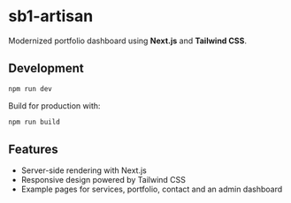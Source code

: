 # sb1-artisan

Modernized portfolio dashboard using **Next.js** and **Tailwind CSS**.

## Development

```bash
npm run dev
```

Build for production with:

```bash
npm run build
```

## Features
- Server-side rendering with Next.js
- Responsive design powered by Tailwind CSS
- Example pages for services, portfolio, contact and an admin dashboard
